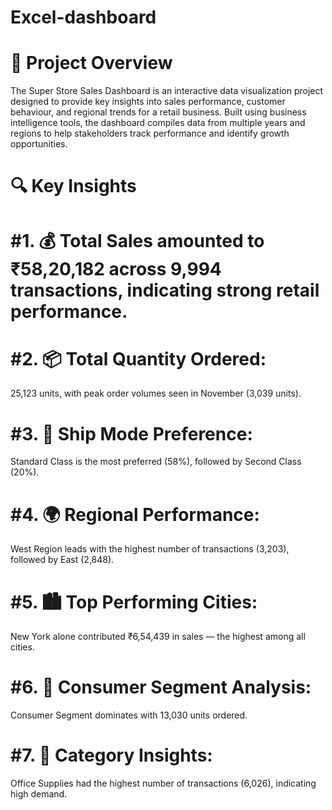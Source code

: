 # Excel-dashboard


# 📌 Project Overview
The Super Store Sales Dashboard is an interactive data visualization project designed to provide key insights into sales performance, customer behaviour, and regional trends for a retail business. Built using business intelligence tools, the dashboard compiles data from multiple years and regions to help stakeholders track performance and identify growth opportunities.

# 🔍 Key Insights
#  #1. 💰 Total Sales amounted to ₹58,20,182 across 9,994 transactions, indicating strong retail performance.
# #2. 📦 Total Quantity Ordered: 
25,123 units, with peak order volumes seen in November (3,039 units).
# #3. 🚚 Ship Mode Preference:
Standard Class is the most preferred (58%), followed by Second Class (20%).
# #4. 🌍 Regional Performance:
West Region leads with the highest number of transactions (3,203), followed by East (2,848).
# #5. 🏙 Top Performing Cities:
New York alone contributed ₹6,54,439 in sales — the highest among all cities.
# #6. 👥 Consumer Segment Analysis:
Consumer Segment dominates with 13,030 units ordered.
# #7. 📂 Category Insights:
Office Supplies had the highest number of transactions (6,026), indicating high demand.

